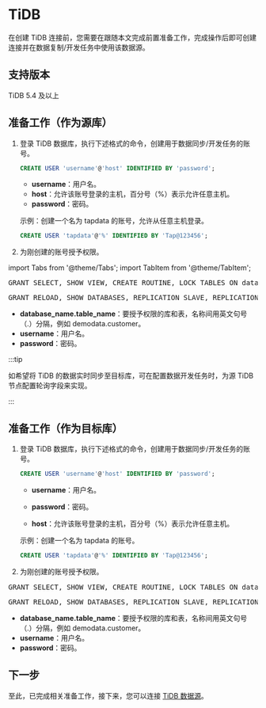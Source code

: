 # TiDB

在创建 TiDB 连接前，您需要在跟随本文完成前置准备工作，完成操作后即可创建连接并在数据复制/开发任务中使用该数据源。

## 支持版本

TiDB 5.4 及以上

## 准备工作（作为源库）

1. 登录 TiDB 数据库，执行下述格式的命令，创建用于数据同步/开发任务的账号。

   ```sql
   CREATE USER 'username'@'host' IDENTIFIED BY 'password';
   ```

     * **username**：用户名。
     * **host**：允许该账号登录的主机，百分号（%）表示允许任意主机。
     * **password**：密码。

   示例：创建一个名为 tapdata 的账号，允许从任意主机登录。

   ```sql
   CREATE USER 'tapdata'@'%' IDENTIFIED BY 'Tap@123456';
   ```



2. 为刚创建的账号授予权限。

import Tabs from '@theme/Tabs';
import TabItem from '@theme/TabItem';

<Tabs className="unique-tabs">
    <TabItem value="onedatabase" label="授予指定库 SELECT 权限" default>
    <pre>GRANT SELECT, SHOW VIEW, CREATE ROUTINE, LOCK TABLES ON database_name.table_name TO 'username' IDENTIFIED BY 'password';</pre>
   </TabItem>
   <TabItem value="all" label="授予全局权限">
    <pre>GRANT RELOAD, SHOW DATABASES, REPLICATION SLAVE, REPLICATION CLIENT ON *.* TO 'username' IDENTIFIED BY 'password';</pre>
   </TabItem>
  </Tabs>

* **database_name.table_name**：要授予权限的库和表，名称间用英文句号（.）分隔，例如 demodata.customer。
* **username**：用户名。
* **password**：密码。



:::tip

如希望将 TiDB 的数据实时同步至目标库，可在配置数据开发任务时，为源 TiDB 节点配置轮询字段来实现。

:::


## 准备工作（作为目标库）

1. 登录 TiDB 数据库，执行下述格式的命令，创建用于数据同步/开发任务的账号。

   ```sql
   CREATE USER 'username'@'host' IDENTIFIED BY 'password';
   ```

     * **username**：用户名。

     * **password**：密码。

     * **host**：允许该账号登录的主机，百分号（%）表示允许任意主机。

   示例：创建一个名为 tapdata 的账号。

   ```sql
   CREATE USER 'tapdata'@'%' IDENTIFIED BY 'Tap@123456';
   ```



2. 为刚创建的账号授予权限。

<Tabs className="unique-tabs">
    <TabItem value="onedatabase-t" label="授予指定库 SELECT 权限" default>
    <pre>GRANT SELECT, SHOW VIEW, CREATE ROUTINE, LOCK TABLES ON database_name.table_name TO 'username' IDENTIFIED BY 'password';</pre>
   </TabItem>
   <TabItem value="all-t" label="授予全局权限">
    <pre>GRANT RELOAD, SHOW DATABASES, REPLICATION SLAVE, REPLICATION CLIENT ON *.* TO 'username' IDENTIFIED BY 'password';</pre>
   </TabItem>
  </Tabs>

* **database_name.table_name**：要授予权限的库和表，名称间用英文句号（.）分隔，例如 demodata.customer。
* **username**：用户名。
* **password**：密码。



## 下一步

至此，已完成相关准备工作，接下来，您可以连接 [TiDB 数据源](../../user-guide/connect-database/beta/connect-tidb.md)。
